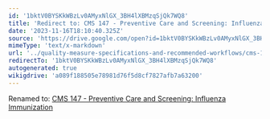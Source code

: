```yaml
---
id: '1bktV0BYSKkWBzLv0AMyxNlGX_3BH4lXBMzqSjQk7WQ8'
title: 'Redirect to: CMS 147 - Preventive Care and Screening: Influenza Immunization'
date: '2023-11-16T18:10:40.325Z'
source: 'https://drive.google.com/open?id=1bktV0BYSKkWBzLv0AMyxNlGX_3BH4lXBMzqSjQk7WQ8'
mimeType: 'text/x-markdown'
url: '../quality-measure-specifications-and-recommended-workflows/cms-147-preventive-care-and-screening-influenza-immunization.md'
redirectTo: '1bktV0BYSKkWBzLv0AMyxNlGX_3BH4lXBMzqSjQk7WQ8'
autogenerated: true
wikigdrive: 'a089f188505e78981d76f5d8cf7827afb7a63200'
---
```

Renamed to: [CMS 147 - Preventive Care and Screening: Influenza Immunization](../quality-measure-specifications-and-recommended-workflows/cms-147-preventive-care-and-screening-influenza-immunization.md)
